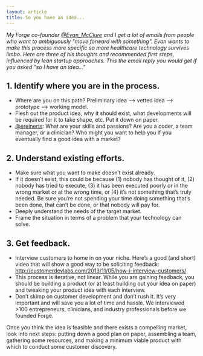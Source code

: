 ```yaml
---
layout: article
title: So you have an idea...
---
```


*My Forge co-founder [@Evan_McClure](https://twitter.com/evan_mcclure) and I get a lot of emails from people who want to ambiguously "move forward with something". Evan wants to make this process more specific so more healthcare technology survives limbo. Here are three of his thoughts and recommended first steps, influenced by lean startup approaches. This the email reply you would get if you asked "so I have an idea..."*

## 1. Identify where you are in the process.

+ Where are you on this path? Preliminary idea —> vetted idea —> prototype —> working model.
+ Flesh out the product idea, why it should exist, what developments will be required for it to take shape, etc. Put it down on paper.
+ [@ereinerts](http://www.twitter.com/ereinerts): What are your skills and passions? Are you a coder, a team manager, or a clinician? Who might you want to help you if you eventually find a good idea with a market?

## 2. Understand existing efforts.

+ Make sure what you want to make doesn’t exist already.
+ If it doesn’t exist, this could be because (1) nobody has thought of it, (2) nobody has tried to execute, (3) it has been executed poorly or in the wrong market or at the wrong time, or (4) it’s not something that’s truly needed. Be sure you’re not spending your time doing something that’s been done, that can’t be done, or that nobody will pay for.
+ Deeply understand the needs of the target market.
+ Frame the situation in terms of a problem that your technology can solve.

## 3. Get feedback.

+ Interview customers to home in on your niche. Here’s a good (and short) video that will show a good way to be soliciting feedback: http://customerdevlabs.com/2013/11/05/how-i-interview-customers/
+ This process is iterative, not linear. While you are gaining feedback, you should be building a product (or at least building out your idea on paper) and tweaking your product idea with each interview.
+ Don’t skimp on customer development and don’t rush it. It’s very important and will save you a lot of time and hassle. We interviewed >100 entrepreneurs, clinicians, and industry professionals before we founded Forge.

Once you think the idea is feasible and there exists a compelling market, look into next steps: putting down a good plan on paper, assembling a team, gathering some resources, and making a minimum viable product with which to conduct some customer discovery.
